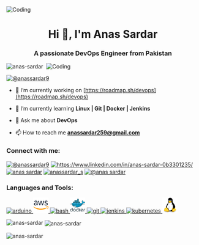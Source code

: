 <img class="centered-image" alt="Coding" width="1010" height="300" src="https://www.cloud4c.com/ksa/sites/ksa/files/2021-10/azure-devops-services.jpg">

<h1 align="center">Hi 👋, I'm Anas Sardar</h1>
<h3 align="center">A passionate DevOps Engineer from Pakistan</h3>

<img align="right" alt="Coding" width="400" src="https://www.contrastsecurity.com/hs-fs/hubfs/images/DevOps%20Solutions/devops-old-way.gif?width=1322&name=devops-old-way.gif">

<p align="left"> <img src="https://komarev.com/ghpvc/?username=anas-sardar&label=Profile%20views&color=0e75b6&style=flat" alt="anas-sardar" /> </p>

<p align="left"> <a href="https://twitter.com/@anassardar9" target="blank"><img src="https://img.shields.io/twitter/follow/@anassardar9?logo=twitter&style=for-the-badge" alt="@anassardar9" /></a> </p>

- 🔭 I’m currently working on [https://roadmap.sh/devops](https://roadmap.sh/devops)

- 🌱 I’m currently learning **Linux | Git | Docker | Jenkins**

- 💬 Ask me about **DevOps**

- 📫 How to reach me **anassardar259@gmail.com**
  

<h3 align="left">Connect with me:</h3>
<p align="left">
<a href="https://twitter.com/@anassardar9" target="blank"><img align="center" src="https://raw.githubusercontent.com/rahuldkjain/github-profile-readme-generator/master/src/images/icons/Social/twitter.svg" alt="@anassardar9" height="30" width="40" /></a>
<a href="https://linkedin.com/in/https://www.linkedin.com/in/anas-sardar-0b3301235/" target="blank"><img align="center" src="https://raw.githubusercontent.com/rahuldkjain/github-profile-readme-generator/master/src/images/icons/Social/linked-in-alt.svg" alt="https://www.linkedin.com/in/anas-sardar-0b3301235/" height="30" width="40" /></a>
<a href="https://fb.com/anas sardar" target="blank"><img align="center" src="https://raw.githubusercontent.com/rahuldkjain/github-profile-readme-generator/master/src/images/icons/Social/facebook.svg" alt="anas sardar" height="30" width="40" /></a>
<a href="https://instagram.com/anassardar_s" target="blank"><img align="center" src="https://raw.githubusercontent.com/rahuldkjain/github-profile-readme-generator/master/src/images/icons/Social/instagram.svg" alt="anassardar_s" height="30" width="40" /></a>
<a href="https://medium.com/@anas sardar" target="blank"><img align="center" src="https://raw.githubusercontent.com/rahuldkjain/github-profile-readme-generator/master/src/images/icons/Social/medium.svg" alt="@anas sardar" height="30" width="40" /></a>
</p>

<h3 align="left">Languages and Tools:</h3>
<p align="left"> <a href="https://www.arduino.cc/" target="_blank" rel="noreferrer"> <img src="https://cdn.worldvectorlogo.com/logos/arduino-1.svg" alt="arduino" width="40" height="40"/> </a> <a href="https://aws.amazon.com" target="_blank" rel="noreferrer"> <img src="https://raw.githubusercontent.com/devicons/devicon/master/icons/amazonwebservices/amazonwebservices-original-wordmark.svg" alt="aws" width="40" height="40"/> </a> <a href="https://www.gnu.org/software/bash/" target="_blank" rel="noreferrer"> <img src="https://www.vectorlogo.zone/logos/gnu_bash/gnu_bash-icon.svg" alt="bash" width="40" height="40"/> </a> <a href="https://www.docker.com/" target="_blank" rel="noreferrer"> <img src="https://raw.githubusercontent.com/devicons/devicon/master/icons/docker/docker-original-wordmark.svg" alt="docker" width="40" height="40"/> </a> <a href="https://git-scm.com/" target="_blank" rel="noreferrer"> <img src="https://www.vectorlogo.zone/logos/git-scm/git-scm-icon.svg" alt="git" width="40" height="40"/> </a> <a href="https://www.jenkins.io" target="_blank" rel="noreferrer"> <img src="https://www.vectorlogo.zone/logos/jenkins/jenkins-icon.svg" alt="jenkins" width="40" height="40"/> </a> <a href="https://kubernetes.io" target="_blank" rel="noreferrer"> <img src="https://www.vectorlogo.zone/logos/kubernetes/kubernetes-icon.svg" alt="kubernetes" width="40" height="40"/> </a> <a href="https://www.linux.org/" target="_blank" rel="noreferrer"> <img src="https://raw.githubusercontent.com/devicons/devicon/master/icons/linux/linux-original.svg" alt="linux" width="40" height="40"/> </a> </p>

<p><img align="left" src="https://github-readme-stats.vercel.app/api/top-langs?username=anas-sardar&show_icons=true&locale=en&layout=compact" alt="anas-sardar" /></p>

<p>&nbsp;<img align="center" src="https://github-readme-stats.vercel.app/api?username=anas-sardar&show_icons=true&locale=en" alt="anas-sardar" /></p>

<p><img align="center" src="https://github-readme-streak-stats.herokuapp.com/?user=anas-sardar&" alt="anas-sardar" /></p>

